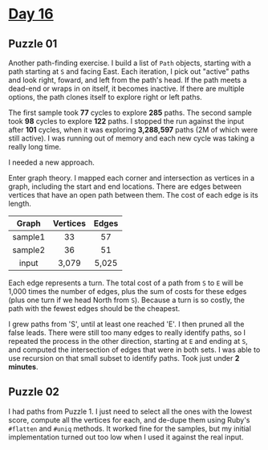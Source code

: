 # [Day 16](https://adventofcode.com/2024/day/16)

## Puzzle 01

Another path-finding exercise.  I build a list of `Path` objects, starting with
a path starting at `S` and facing East.  Each iteration, I pick out "active"
paths and look right, foward, and left from the path's head.  If the path meets
a dead-end or wraps in on itself, it becomes inactive.  If there are multiple
options, the path clones itself to explore right or left paths.

The first sample took **77** cycles to explore **285** paths.  The second sample
took **98** cycles to explore **122** paths.  I stopped the run against the
input after **101** cycles, when it was exploring **3,288,597** paths (2M of
which were still active).  I was running out of memory and each new cycle was
taking a really long time.

I needed a new approach.

Enter graph theory.  I mapped each corner and intersection as vertices in a
graph, including the start and end locations.  There are edges between vertices
that have an open path between them.  The cost of each edge is its length.

|  Graph  | Vertices | Edges |
|:-------:|:--------:|:-----:|
| sample1 |    33    |  57   |
| sample2 |    36    |  51   |
|  input  |  3,079   | 5,025 |

Each edge represents a turn.  The total cost of a path from `S` to `E` will be
1,000 times the number of edges, plus the sum of costs for these edges (plus one
turn if we head North from `S`).  Because a turn is so costly, the path with the
fewest edges should be the cheapest.

I grew paths from 'S', until at least one reached 'E'.  I then pruned all the
false leads.  There were still too many edges to really identify paths, so I
repeated the process in the other direction, starting at `E` and ending at `S`,
and computed the intersection of edges that were in both sets.  I was able to
use recursion on that small subset to identify paths.  Took just under
**2 minutes**.

## Puzzle 02

I had paths from Puzzle 1.  I just need to select all the ones with the lowest
score, compute all the vertices for each, and de-dupe them using Ruby's
`#flatten` and `#uniq` methods.  It worked fine for the samples, but my initial
implementation turned out too low when I used it against the real input.
